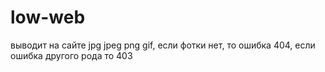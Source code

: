 # low-web
выводит на сайте jpg jpeg png gif, если фотки нет, то ошибка 404, если ошибка другого рода то 403

